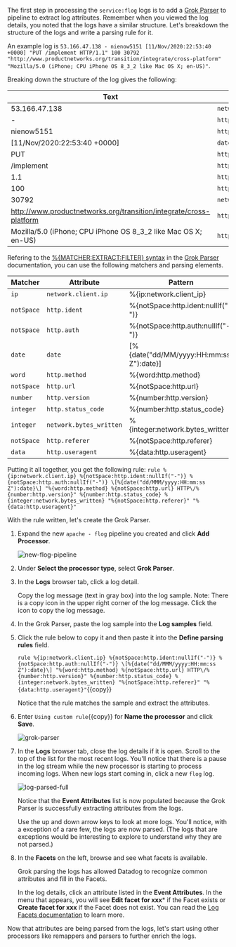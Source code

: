 The first step in processing the `service:flog` logs is to add a <a href="https://docs.datadoghq.com/logs/processing/processors/?tab=ui#grok-parser" target="_blank">Grok Parser</a> to pipeline to extract log attributes. Remember when you viewed the log details, you noted that the logs have a similar structure. Let's breakdown the structure of the logs and write a parsing rule for it.

An example log is `53.166.47.138 - nienow5151 [11/Nov/2020:22:53:40 +0000] "PUT /implement HTTP/1.1" 100 30792 "http://www.productnetworks.org/transition/integrate/cross-platform" "Mozilla/5.0 (iPhone; CPU iPhone OS 8_3_2 like Mac OS X; en-US)"`. 

Breaking down the structure of the log gives the following:

| Text                                                                  | Attribute               |
| --------------------------------------------------------------------- | ----------------------- |
| 53.166.47.138                                                         | `network.client.ip`     | 
| -                                                                     | `http.ident`            |
| nienow5151                                                            | `http.auth`             |
| [11/Nov/2020:22:53:40 +0000]                                          | `date`                  |
| PUT                                                                   | `http.method`           |
| /implement                                                            | `http.url`              |
| 1.1                                                                   | `http.version`          |
| 100                                                                   | `http.status_code`      |
| 30792                                                                 | `network.bytes_written` |
| http://www.productnetworks.org/transition/integrate/cross-platform    | `http.referer`          |
| Mozilla/5.0 (iPhone; CPU iPhone OS 8_3_2 like Mac OS X; en-US)        | `http.useragent`        |

Refering to the <a href="https://docs.datadoghq.com/logs/processing/parsing/overview" target="_blank">%{MATCHER:EXTRACT:FILTER} syntax</a> in the <a href="https://docs.datadoghq.com/logs/processing/processors/?tab=ui#grok-parser" target="_blank">Grok Parser</a> documentation, you can use the following matchers and parsing elements.

| Matcher    | Attribute               | Pattern                                   |
| ---------- | ----------------------- | ------------------------------------------|
| `ip`       | `network.client.ip`     | %{ip:network.client_ip}                   |
| `notSpace` | `http.ident`            | %{notSpace:http.ident:nullIf("-")}        |
| `notSpace` | `http.auth`             | %{notSpace:http.auth:nullIf("-")}         |
| `date`     | `date`                  | \[%{date("dd/MM/yyyy:HH:mm:ss Z"):date}\] |
| `word`     | `http.method`           | %{word:http.method}                       |
| `notSpace` | `http.url`              | %{notSpace:http.url}                      |
| `number`   | `http.version`          | %{number:http.version}                    |
| `integer`  | `http.status_code`      | %{number:http.status_code}                |
| `integer`  | `network.bytes_written` | %{integer:network.bytes_written}          |
| `notSpace` | `http.referer`          | %{notSpace:http.referer}                  |
| `data`     | `http.useragent`        | %{data:http.useragent}                    |

Putting it all together, you get the following rule:
`rule %{ip:network.client.ip} %{notSpace:http.ident:nullIf("-")} %{notSpace:http.auth:nullIf("-")} \[%{date("dd/MMM/yyyy:HH:mm:ss Z"):date}\] "%{word:http.method} %{notSpace:http.url} HTTP\/%{number:http.version}" %{number:http.status_code} %{integer:network.bytes_written} "%{notSpace:http.referer}" "%{data:http.useragent}"`

With the rule written, let's create the Grok Parser.

1. Expand the new `apache - flog` pipeline you created and click **Add Processor**.

    ![new-flog-pipeline](logspipeline/assets/new-flog-pipeline.png)
     
2. Under **Select the processor type**, select **Grok Parser**.

3. In the **Logs** browser tab, click a log detail.

    Copy the log message (text in gray box) into the log sample. Note: There is a copy icon in the upper right corner of the log message. Click the icon to copy the log message.

3. In the Grok Parser, paste the log sample into the **Log samples** field.

4. Click the rule below to copy it and then paste it into the **Define parsing rules** field.

    `rule %{ip:network.client.ip} %{notSpace:http.ident:nullIf("-")} %{notSpace:http.auth:nullIf("-")} \[%{date("dd/MMM/yyyy:HH:mm:ss Z"):date}\] "%{word:http.method} %{notSpace:http.url} HTTP\/%{number:http.version}" %{number:http.status_code} %{integer:network.bytes_written} "%{notSpace:http.referer}" "%{data:http.useragent}"`{{copy}}

    Notice that the rule matches the sample and extract the attributes.

5. Enter `Using custom rule`{{copy}} for **Name the processor** and click **Save**.

    ![grok-parser](logspipeline/assets/grok-config.png)

6. In the **Logs** browser tab, close the log details if it is open. Scroll to the top of the list for the most recent logs. You'll notice that there is a pause in the log stream while the new processor is starting to process incoming logs. When new logs start coming in, click a new `flog` log.

    ![log-parsed-full](logspipeline/assets/log-parsed-full.png)
    
    Notice that the **Event Attributes** list is now populated because the Grok Parser is successfully extracting attributes from the logs.

    Use the up and down arrow keys to look at more logs. You'll notice, with a exception of a rare few, the logs are now parsed. (The logs that are exceptions would be interesting to explore to understand why they are not parsed.)

4. In the **Facets** on the left, browse and see what facets is available. 

    Grok parsing the logs has allowed Datadog to recognize common attributes and fill in the Facets.

    In the log details, click an attribute listed in the **Event Attributes**. In the menu that appears, you will see **Edit facet for xxx*** if the Facet exists or **Create facet for xxx** if the Facet does not exist. You can read the <a href="https://docs.datadoghq.com/logs/explorer/facets/" target="_blank">Log Facets documentation</a> to learn more. 

Now that attributes are being parsed from the logs, let's start using other processors like remappers and parsers to further enrich the logs.
